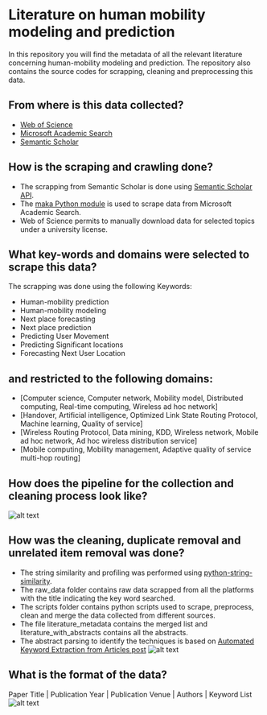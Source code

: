 # Literature on human mobility modeling and prediction
In this repository you will find the metadata of all the relevant literature concerning human-mobility modeling and prediction.
The repository also contains the source codes for scrapping, cleaning and preprocessing this data.

## From where is this data collected?  
  - [Web of Science](https://apps.webofknowledge.com/WOS_GeneralSearch_input.do?product=WOS&search_mode=GeneralSearch&SID=C5uHbS2XkmFRw4V47rb&preferencesSaved=)
  - [Microsoft Academic Search](https://preview.academic.microsoft.com/home)
  - [Semantic Scholar](https://www.semanticscholar.org/)

## How is the scraping and crawling done?
- The scrapping from Semantic Scholar is done using [Semantic Scholar API](https://api.semanticscholar.org/).
- The [maka Python module](https://github.com/gfhuertac/maka) is used to scrape data from Microsoft Academic Search.
- Web of Science permits to manually download data for selected topics under a university license.

## What key-words and domains were selected to scrape this data?
The scrapping was done using the following Keywords:
- Human-mobility prediction
- Human-mobility modeling
- Next place forecasting
- Next place prediction
- Predicting User Movement
- Predicting Significant locations
- Forecasting Next User Location

## and restricted to the following domains:
 - [Computer science, Computer network, Mobility model, Distributed computing, Real-time computing, Wireless ad hoc network]
 - [Handover, Artificial intelligence, Optimized Link State Routing Protocol, Machine learning, Quality of service]
 - [Wireless Routing Protocol, Data mining, KDD, Wireless network, Mobile ad hoc network, Ad hoc wireless distribution service]
 - [Mobile computing, Mobility management, Adaptive quality of service multi-hop routing]

## How does the pipeline for the collection and cleaning process look like?
![alt text](https://github.com/vaibhav90/Mobility-Prediction-Literature/blob/master/images/scrapping.png)

## How was the cleaning, duplicate removal and unrelated item removal was done?
- The string similarity and profiling was performed using [python-string-similarity](https://github.com/luozhouyang/python-string-similarity).
- The raw_data folder contains raw data scrapped from all the platforms with the title indicating the key word searched.
- The scripts folder contains python scripts used to scrape, preprocess, clean and merge the data collected from different sources.
- The file literature_metadata contains the merged list and literature_with_abstracts contains all the abstracts.
- The abstract parsing to identify the techniques is based on [Automated Keyword Extraction from Articles post](https://medium.com/analytics-vidhya/automated-keyword-extraction-from-articles-using-nlp-bfd864f41b34)
![alt text](https://github.com/vaibhav90/Mobility-Prediction-Literature/blob/master/images/abstract_parsing.png)


## What is the format of the data?
Paper Title | Publication Year | Publication Venue | Authors | Keyword List
![alt text](https://github.com/vaibhav90/Mobility-Prediction-Literature/blob/master/images/met_data.jpg)
